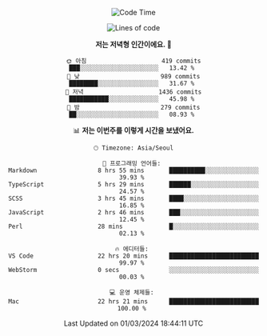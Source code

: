 <div align='center'>
 
<!--START_SECTION:waka-->
![Code Time](http://img.shields.io/badge/Code%20Time-3%2C430%20hrs%2031%20mins-blue)

![Lines of code](https://img.shields.io/badge/%EC%A0%80%EB%8A%94%20%EC%97%AC%ED%83%9C%EA%B9%8C%EC%A7%80%20-1.5%20million%20%EC%A4%84%EC%9D%98%20%EC%BD%94%EB%93%9C%EB%A5%BC%20%EC%9E%91%EC%84%B1%ED%96%88%EC%96%B4%EC%9A%94.-blue)

**저는 저녁형 인간이에요. 🦉** 

```text
🌞 아침                     419 commits         ███░░░░░░░░░░░░░░░░░░░░░░   13.42 % 
🌆 낮　                     989 commits         ████████░░░░░░░░░░░░░░░░░   31.67 % 
🌃 저녁                     1436 commits        ███████████░░░░░░░░░░░░░░   45.98 % 
🌙 밤　                     279 commits         ██░░░░░░░░░░░░░░░░░░░░░░░   08.93 % 
```


📊 **저는 이번주를 이렇게 시간을 보냈어요.** 

```text
🕑︎ Timezone: Asia/Seoul

💬 프로그래밍 언어들: 
Markdown                 8 hrs 55 mins       ██████████░░░░░░░░░░░░░░░   39.93 % 
TypeScript               5 hrs 29 mins       ██████░░░░░░░░░░░░░░░░░░░   24.57 % 
SCSS                     3 hrs 45 mins       ████░░░░░░░░░░░░░░░░░░░░░   16.85 % 
JavaScript               2 hrs 46 mins       ███░░░░░░░░░░░░░░░░░░░░░░   12.45 % 
Perl                     28 mins             █░░░░░░░░░░░░░░░░░░░░░░░░   02.13 % 

🔥 에디터들: 
VS Code                  22 hrs 20 mins      █████████████████████████   99.97 % 
WebStorm                 0 secs              ░░░░░░░░░░░░░░░░░░░░░░░░░   00.03 % 

💻 운영 체제들: 
Mac                      22 hrs 21 mins      █████████████████████████   100.00 % 
```


 Last Updated on 01/03/2024 18:44:11 UTC
<!--END_SECTION:waka-->
 </div>
<!---
Emewjin/Emewjin is a ✨ special ✨ repository because its `README.md` (this file) appears on your GitHub profile.
You can click the Preview link to take a look at your changes.
--->
